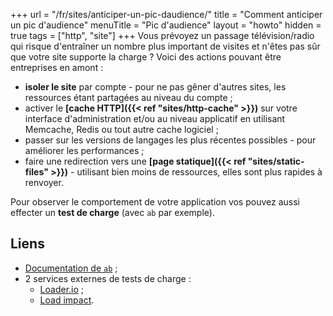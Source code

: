 +++
url = "/fr/sites/anticiper-un-pic-daudience/"
title = "Comment anticiper un pic d'audience"
menuTitle = "Pic d'audience"
layout = "howto"
hidden = true
tags = ["http", "site"]
+++
Vous prévoyez un passage télévision/radio qui risque d'entraîner un nombre plus important de visites et n'êtes pas sûr que votre site supporte la charge ? Voici des actions pouvant être entreprises en amont :

- **isoler le site** par compte - pour ne pas gêner d'autres sites, les ressources étant partagées au niveau du compte ;
- activer le **[cache HTTP]({{< ref "sites/http-cache" >}})** sur votre interface d'administration et/ou au niveau applicatif en utilisant Memcache, Redis ou tout autre cache logiciel ;
- passer sur les versions de langages les plus récentes possibles  - pour améliorer les performances ;
- faire une redirection vers une **[page statique]({{< ref "sites/static-files" >}})** - utilisant bien moins de ressources, elles sont plus rapides à renvoyer.

Pour observer le comportement de votre application vos pouvez aussi effecter un **test de charge** (avec `ab` par exemple).

## Liens

- [Documentation de `ab`](https://httpd.apache.org/docs/2.4/programs/ab.html) ;
- 2 services externes de tests de charge :
    - [Loader.io](https://loader.io/) ;
    - [Load impact](https://loadimpact.com/).
